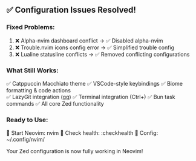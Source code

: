 ## ✅ Configuration Issues Resolved!

### Fixed Problems:
1. ❌ Alpha-nvim dashboard conflict → ✅ Disabled alpha-nvim 
2. ❌ Trouble.nvim icons config error → ✅ Simplified trouble config
3. ❌ Lualine statusline conflicts → ✅ Removed conflicting configurations

### What Still Works:
✅ Catppuccin Macchiato theme
✅ VSCode-style keybindings
✅ Biome formatting & code actions  
✅ LazyGit integration (<leader>gg)
✅ Terminal integration (Ctrl+\)
✅ Bun task commands
✅ All core Zed functionality

### Ready to Use:
🚀 Start Neovim: nvim
🔧 Check health: :checkhealth
📁 Config: ~/.config/nvim/

Your Zed configuration is now fully working in Neovim!

